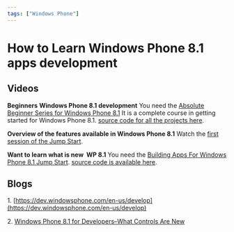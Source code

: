 ```yaml
---
tags: ["Windows Phone"]
---
```


# How to Learn Windows Phone 8.1 apps development
<!--markdownlint-disable MD013 MD029 MD036 MD024 MD033 MD040 MD042 MD001 MD051 MD025 MD052-->
## **Videos**

**Beginners** **Windows Phone 8.1 development** You need the [Absolute Beginner Series for Windows Phone 8.1](http://channel9.msdn.com/Series/Windows-Phone-8-1-Development-for-Absolute-Beginners) It is a complete course in getting started for Windows Phone 8.1. [source code for all the projects here](https://absolutebeginner.codeplex.com/).

**Overview of the features available in Windows Phone 8.1** Watch the [first session of the Jump Start](http://channel9.msdn.com/Series/Building-Apps-for-Windows-Phone-8-1/01).

**Want to learn what is new  WP 8.1** You need the [Building Apps For Windows Phone 8.1 Jump Start](http://channel9.msdn.com/Series/Building-Apps-for-Windows-Phone-8-1). [source code is available here](https://onedrive.live.com/?cid=b36de4dd5a9179a1&id=B36DE4DD5A9179A1%2193175&ithint=folder,.zip&authkey=!APluMWf01e3WvqA).

## **Blogs**

1. [](https://dev.windowsphone.com/en-us/develop)[https://dev.windowsphone.com/en-us/develop](https://dev.windowsphone.com/en-us/develop)

2. [Windows Phone 8.1 for Developers–What Controls Are New](http://blogs.msdn.com/b/thunbrynt/archive/2014/04/08/windows-phone-8-1-for-developers-what-controls-are-new.aspx)

